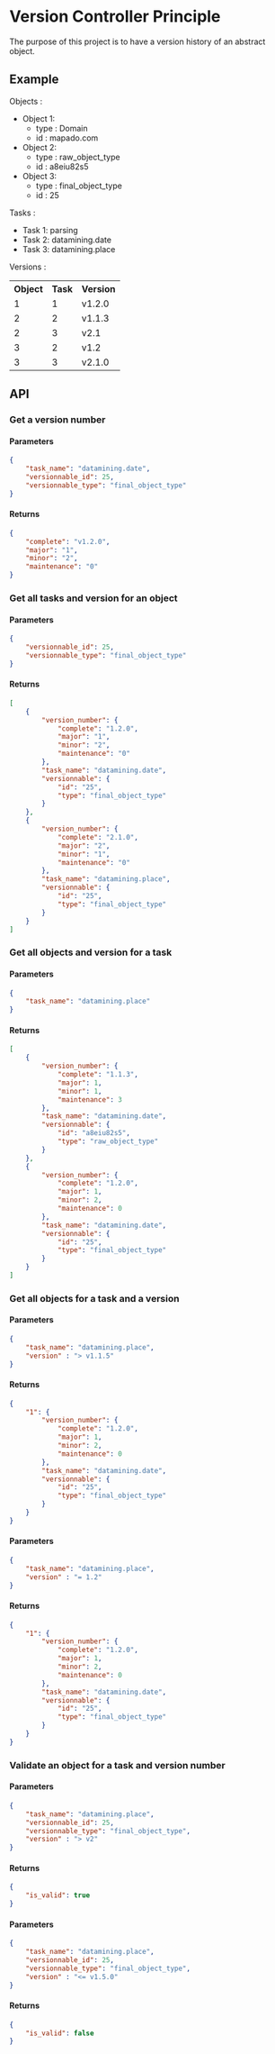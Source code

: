 Version Controller Principle
==================

The purpose of this project is to have a version history of an abstract object.

## Example
Objects :
* Object 1:
  * type : Domain
  * id : mapado.com
* Object 2:
  * type : raw\_object\_type
  * id : a8eiu82s5
* Object 3:
  * type : final\_object\_type
  * id : 25

Tasks :
* Task 1: parsing
* Task 2: datamining.date
* Task 3: datamining.place

Versions : 
<table>
<tr>
<th>Object</th>
<th>Task</th>
<th>Version</th>
</tr>

<tr>
<td>1</td><td>1</td><td>v1.2.0</td>
</tr>
<tr>
<td>2</td><td>2</td><td>v1.1.3</td>
</tr>
<tr>
<td>2</td><td>3</td><td>v2.1</td>
</tr>
<tr>
<td>3</td><td>2</td><td>v1.2</td>
</tr>
<tr>
<td>3</td><td>3</td><td>v2.1.0</td>
</tr>
</table>

## API
### Get a version number
#### Parameters
```json
{
    "task_name": "datamining.date",
    "versionnable_id": 25,
    "versionnable_type": "final_object_type"
}
```

#### Returns
```json
{
    "complete": "v1.2.0",
    "major": "1",
    "minor": "2",
    "maintenance": "0"
}
```

### Get all tasks and version for an object
#### Parameters 
```json
{
    "versionnable_id": 25,
    "versionnable_type": "final_object_type"
}
```

#### Returns 
```json
[
    {
        "version_number": {
            "complete": "1.2.0",
            "major": "1",
            "minor": "2",
            "maintenance": "0"
        },
        "task_name": "datamining.date",
        "versionnable": {
            "id": "25",
            "type": "final_object_type"
        }
    },
    {
        "version_number": {
            "complete": "2.1.0",
            "major": "2",
            "minor": "1",
            "maintenance": "0"
        },
        "task_name": "datamining.place",
        "versionnable": {
            "id": "25",
            "type": "final_object_type"
        }
    }
]
```

### Get all objects and version for a task
#### Parameters 
```json
{
    "task_name": "datamining.place"
}
```

#### Returns 
```json
[
    {
        "version_number": {
            "complete": "1.1.3",
            "major": 1,
            "minor": 1,
            "maintenance": 3
        },
        "task_name": "datamining.date",
        "versionnable": {
            "id": "a8eiu82s5",
            "type": "raw_object_type"
        }
    },
    {
        "version_number": {
            "complete": "1.2.0",
            "major": 1,
            "minor": 2,
            "maintenance": 0
        },
        "task_name": "datamining.date",
        "versionnable": {
            "id": "25",
            "type": "final_object_type"
        }
    }
]
```

### Get all objects for a task and a version
#### Parameters 
```json
{
    "task_name": "datamining.place",
    "version" : "> v1.1.5"
}
```

#### Returns 
```json
{
    "1": {
        "version_number": {
            "complete": "1.2.0",
            "major": 1,
            "minor": 2,
            "maintenance": 0
        },
        "task_name": "datamining.date",
        "versionnable": {
            "id": "25",
            "type": "final_object_type"
        }
    }
}
```

#### Parameters 
```json
{
    "task_name": "datamining.place",
    "version" : "= 1.2"
}
```

#### Returns 
```json
{
    "1": {
        "version_number": {
            "complete": "1.2.0",
            "major": 1,
            "minor": 2,
            "maintenance": 0
        },
        "task_name": "datamining.date",
        "versionnable": {
            "id": "25",
            "type": "final_object_type"
        }
    }
}
```

### Validate an object for a task and version number
#### Parameters 
```json
{
    "task_name": "datamining.place",
    "versionnable_id": 25,
    "versionnable_type": "final_object_type",
    "version" : "> v2"
}
```

#### Returns 
```json
{
    "is_valid": true
}
```

#### Parameters 
```json
{
    "task_name": "datamining.place",
    "versionnable_id": 25,
    "versionnable_type": "final_object_type",
    "version" : "<= v1.5.0"
}
```

#### Returns 
```json
{
    "is_valid": false
}
```

